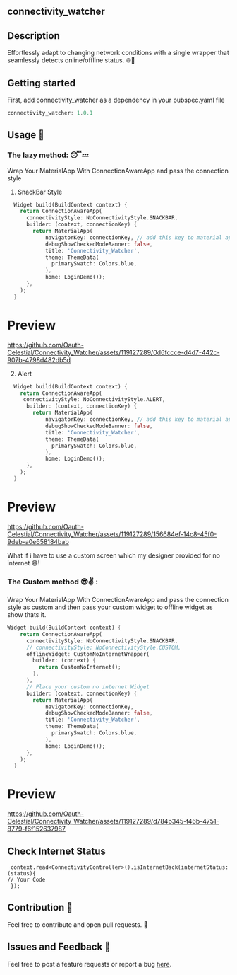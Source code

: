 

## connectivity_watcher 

## Description

Effortlessly adapt to changing network conditions with a single wrapper that seamlessly detects online/offline status. 🌐📲

## Getting started
First, add connectivity_watcher as a dependency in your pubspec.yaml file

```dart
connectivity_watcher: 1.0.1
```

## Usage 🚀

### The lazy method: 😴💤


Wrap Your MaterialApp With ConnectionAwareApp and pass the connection style

1. SnackBar Style

``` dart
  Widget build(BuildContext context) {
    return ConnectionAwareApp(
      connectivityStyle: NoConnectivityStyle.SNACKBAR,
      builder: (context, connectionKey) {
        return MaterialApp(
            navigatorKey: connectionKey, // add this key to material app 
            debugShowCheckedModeBanner: false,
            title: 'Connectivity_Watcher',
            theme: ThemeData(
              primarySwatch: Colors.blue,
            ),
            home: LoginDemo());
      },
    );
  }
```

# Preview


https://github.com/Oauth-Celestial/Connectivity_Watcher/assets/119127289/0d6fccce-d4d7-442c-907b-4798d482db5d



2. Alert 

``` dart
  Widget build(BuildContext context) {
    return ConnectionAwareApp(
     connectivityStyle: NoConnectivityStyle.ALERT,
      builder: (context, connectionKey) {
        return MaterialApp(
            navigatorKey: connectionKey, // add this key to material app 
            debugShowCheckedModeBanner: false,
            title: 'Connectivity_Watcher',
            theme: ThemeData(
              primarySwatch: Colors.blue,
            ),
            home: LoginDemo());
      },
    );
  }
```
# Preview
https://github.com/Oauth-Celestial/Connectivity_Watcher/assets/119127289/156684ef-14c8-45f0-9deb-a0e658184bab


What if i have to use a custom screen which my designer provided for no internet 😅!

### The Custom method 😎✌️ :

Wrap Your MaterialApp With ConnectionAwareApp and pass the connection style as custom and then pass your custom widget to offline widget as show thats it.

```dart
Widget build(BuildContext context) {
    return ConnectionAwareApp(
      connectivityStyle: NoConnectivityStyle.SNACKBAR,
      // connectivityStyle: NoConnectivityStyle.CUSTOM,
      offlineWidget: CustomNoInternetWrapper(
        builder: (context) {
          return CustomNoInternet();
        },
      ),
      // Place your custom no internet Widget
      builder: (context, connectionKey) {
        return MaterialApp(
            navigatorKey: connectionKey,
            debugShowCheckedModeBanner: false,
            title: 'Connectivity_Watcher',
            theme: ThemeData(
              primarySwatch: Colors.blue,
            ),
            home: LoginDemo());
      },
    );
  }

```

# Preview

https://github.com/Oauth-Celestial/Connectivity_Watcher/assets/119127289/d784b345-f46b-4751-8779-f6f152637987


## Check Internet Status

```
 context.read<ConnectivityController>().isInternetBack(internetStatus: (status){
// Your Code 
 });
```




## Contribution 🤝

Feel free to contribute and open pull requests. 🙌


## Issues and Feedback 🐛

Feel free to post a feature requests or report a bug [here](https://github.com/Oauth-Celestial/Connectivity_Watcher/issues).

